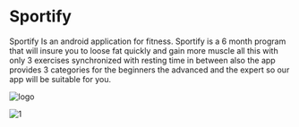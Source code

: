 # Sportify
Sportify Is an android application for fitness.
Sportify is a 6 month program that will insure you to loose fat quickly and gain more muscle all this with only 3 exercises synchronized with resting time in between also the app provides 3 categories for the beginners the advanced and the expert so our app will be suitable for you.

![logo](https://user-images.githubusercontent.com/44651085/90841569-df387a80-e354-11ea-8d33-9545aaa98274.png)

![1](https://user-images.githubusercontent.com/44651085/90841730-4eae6a00-e355-11ea-9bb0-7c62f6b4f15a.png)
